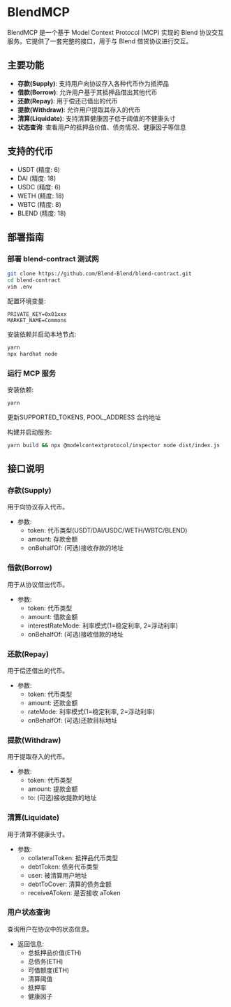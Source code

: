 # BlendMCP

BlendMCP 是一个基于 Model Context Protocol (MCP) 实现的 Blend 协议交互服务。它提供了一套完整的接口，用于与 Blend 借贷协议进行交互。

## 主要功能

- **存款(Supply)**: 支持用户向协议存入各种代币作为抵押品
- **借款(Borrow)**: 允许用户基于其抵押品借出其他代币
- **还款(Repay)**: 用于偿还已借出的代币
- **提款(Withdraw)**: 允许用户提取其存入的代币
- **清算(Liquidate)**: 支持清算健康因子低于阈值的不健康头寸
- **状态查询**: 查看用户的抵押品价值、债务情况、健康因子等信息

## 支持的代币

- USDT (精度: 6)
- DAI (精度: 18)
- USDC (精度: 6)
- WETH (精度: 18)
- WBTC (精度: 8)
- BLEND (精度: 18)

## 部署指南

### 部署 blend-contract 测试网

```bash
git clone https://github.com/Blend-Blend/blend-contract.git
cd blend-contract
vim .env
```

配置环境变量:
```
PRIVATE_KEY=0x01xxx
MARKET_NAME=Commons
```


安装依赖并启动本地节点:
```bash
yarn
npx hardhat node
```

### 运行 MCP 服务

安装依赖:
```bash
yarn
```

更新SUPPORTED_TOKENS, POOL_ADDRESS 合约地址

构建并启动服务:
```bash
yarn build && npx @modelcontextprotocol/inspector node dist/index.js
```

## 接口说明

### 存款(Supply)
用于向协议存入代币。
- 参数:
  - token: 代币类型(USDT/DAI/USDC/WETH/WBTC/BLEND)
  - amount: 存款金额
  - onBehalfOf: (可选)接收存款的地址

### 借款(Borrow)
用于从协议借出代币。
- 参数:
  - token: 代币类型
  - amount: 借款金额
  - interestRateMode: 利率模式(1=稳定利率, 2=浮动利率)
  - onBehalfOf: (可选)接收借款的地址

### 还款(Repay)
用于偿还借出的代币。
- 参数:
  - token: 代币类型
  - amount: 还款金额
  - rateMode: 利率模式(1=稳定利率, 2=浮动利率)
  - onBehalfOf: (可选)还款目标地址

### 提款(Withdraw)
用于提取存入的代币。
- 参数:
  - token: 代币类型
  - amount: 提款金额
  - to: (可选)接收提款的地址

### 清算(Liquidate)
用于清算不健康头寸。
- 参数:
  - collateralToken: 抵押品代币类型
  - debtToken: 债务代币类型
  - user: 被清算用户地址
  - debtToCover: 清算的债务金额
  - receiveAToken: 是否接收 aToken

### 用户状态查询
查询用户在协议中的状态信息。
- 返回信息:
  - 总抵押品价值(ETH)
  - 总债务(ETH)
  - 可借额度(ETH)
  - 清算阈值
  - 抵押率
  - 健康因子